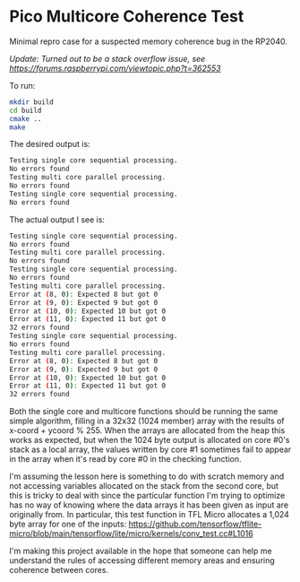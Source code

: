 # Pico Multicore Coherence Test

Minimal repro case for a suspected memory coherence bug in the RP2040.

*Update: Turned out to be a stack overflow issue, see https://forums.raspberrypi.com/viewtopic.php?t=362553*

To run:

```bash
mkdir build
cd build
cmake ..
make
```

The desired output is:

```bash
Testing single core sequential processing.
No errors found
Testing multi core parallel processing.
No errors found
Testing single core sequential processing.
No errors found
```

The actual output I see is:

```bash
Testing single core sequential processing.
No errors found
Testing multi core parallel processing.
No errors found
Testing single core sequential processing.
No errors found
Testing multi core parallel processing.
Error at (8, 0): Expected 8 but got 0
Error at (9, 0): Expected 9 but got 0
Error at (10, 0): Expected 10 but got 0
Error at (11, 0): Expected 11 but got 0
32 errors found
Testing single core sequential processing.
No errors found
Testing multi core parallel processing.
Error at (8, 0): Expected 8 but got 0
Error at (9, 0): Expected 9 but got 0
Error at (10, 0): Expected 10 but got 0
Error at (11, 0): Expected 11 but got 0
32 errors found
```

Both the single core and multicore functions should be running the same simple algorithm, filling in a 32x32 (1024 member) array with the results of x-coord + ycoord % 255. When the arrays are allocated from the heap this works as expected, but when the 1024 byte output is allocated on core #0's stack as a local array, the values written by core #1 sometimes fail to appear in the array when it's read by core #0 in the checking function.

I'm assuming the lesson here is something to do with scratch memory and not accessing variables allocated on the stack from the second core, but this is tricky to deal with since the particular function I'm trying to optimize has no way of knowing where the data arrays it has been given as input are originally from. In particular, this test function in TFL Micro allocates a 1,024 byte array for one of the inputs: https://github.com/tensorflow/tflite-micro/blob/main/tensorflow/lite/micro/kernels/conv_test.cc#L1016

I'm making this project available in the hope that someone can help me understand the rules of accessing different memory areas and ensuring coherence between cores.
